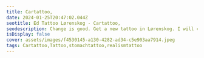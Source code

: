 ```yaml
--- 
title: Cartattoo, 
date: 2024-01-25T20:47:02.044Z 
seotitle: Ed Tattoo Lørenskog - Cartattoo, 
seodescription: Change is good. Get a new tattoo in Lørenskog. I will create a custom Cartattoo, tattoo design for you. Don't hesitate to contact me... 
isDisplay: false 
cover: assets/images/f4530145-a130-4282-ad34-c5e903aa7914.jpeg 
tags: Cartattoo,Tattoo,stomachtattoo,realismtattoo 
--- 
```

